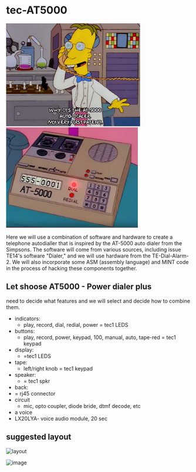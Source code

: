 # tec-AT5000

![](https://github.com/SteveJustin1963/tec-AT5000/blob/master/pics/mp1.png)
![](https://github.com/SteveJustin1963/tec-AT5000/blob/master/pics/mpad1.png)



Here we will use a combination of software and hardware to create a telephone autodialler that is inspired by the AT-5000 auto dialer from the Simpsons. The software will come from various sources, including issue TE14's software "Dialer," and we will use hardware from the TE-Dial-Alarm-2. We will also incorporate some ASM (assembly language) and MINT code in the process of hacking these components together.



## Let shoose AT5000 - Power dialer plus
need to decide what features and we will select and decide how to combine them. 

- indicators: 
  - play, record, dial, redial, power = tec1 LEDS
- buttons: 
  - play, record, power, keypad, 100, manual, auto, tape-red = tec1 keypad 
- display: 
  - =tec1 LEDS
- tape: 
  - left/right knob = tec1 keypad
- speaker: 
  - = tec1 spkr
- back: 
-  = rj45 connector
- circuit
  - mic, opto coupler, diode bride, dtmf decode, etc 
- a voice 
 - LX20LYA- voice audio module, 20 sec 


## suggested layout

![layout](https://user-images.githubusercontent.com/58069246/205056653-5459de57-910f-4eac-83e6-3f8193f32d24.png)

![image](https://user-images.githubusercontent.com/58069246/209416173-8975d636-3432-493c-9972-6893980a00f0.png)




